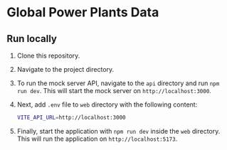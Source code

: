 # Global Power Plants Data


## Run locally

1. Clone this repository.

2. Navigate to the project directory.

3. To run the mock server API, navigate to the `api` directory and run `npm run dev`. This will start the mock server on `http://localhost:3000`.

4. Next, add `.env` file to `web` directory with the following content:

    ```bash
    VITE_API_URL=http://localhost:3000
    ```

5. Finally, start the application with `npm run dev` inside the `web` directory. This will run the application on `http://localhost:5173`.